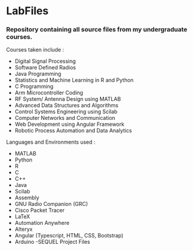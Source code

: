 # LabFiles
### Repository containing all source files from my undergraduate courses.
Courses taken include : 
- Digital Signal Processing 
- Software Defined Radios
- Java Programming
- Statistics and Machine Learning in R and Python
- C Programming
- Arm Microcontroller Coding
- RF System/ Antenna Design using MATLAB
- Advanced Data Structures and Algorithms
- Control Systems Engineering using Scilab
- Computer Networks and Communication
- Web Development using Angular Framework
- Robotic Process Automation and Data Analytics

Languages and Environments used : 
- MATLAB
- Python
- R
- C
- C++
- Java
- Scilab
- Assembly
- GNU Radio Companion (GRC)
- Cisco Packet Tracer
- LaTeX
- Automation Anywhere
- Alteryx
- Angular (Typescript, HTML, CSS, Bootstrap)
- Arduino
-SEQUEL Project Files 
